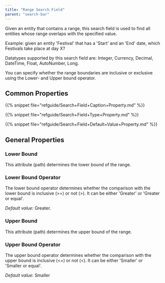 ```yaml
---
title: "Range Search Field"
parent: "search-bar"
---
```



Given an entity that contains a range, this search field is used to find all entities whose range overlaps with the specified value.

Example: given an entity 'Festival' that has a 'Start' and an 'End' date, which Festivals take place at day X?

Datatypes supported by this search field are: Integer, Currency, Decimal, DateTime, Float, AutoNumber, Long.

You can specify whether the range boundaries are inclusive or exclusive using the Lower- and Upper bound operator.

## Common Properties

{{% snippet file="refguide/Search+Field+Caption+Property.md" %}}

{{% snippet file="refguide/Search+Field+Type+Property.md" %}}

{{% snippet file="refguide/Search+Field+Default+Value+Property.md" %}}

## General Properties

### Lower Bound

This attribute (path) determines the lower bound of the range.

### Lower Bound Operator

The lower bound operator determines whether the comparison with the lower bound is inclusive (>=) or not (>). It can be either 'Greater' or 'Greater or equal'.

_Default value_: Greater.

### Upper Bound

This attribute (path) determines the upper bound of the range.

### Upper Bound Operator

The upper bound operator determines whether the comparison with the upper bound is inclusive (<=) or not (<). It can be either 'Smaller' or 'Smaller or equal'.

_Default value_: Smaller
